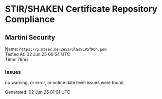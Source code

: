 # STIR/SHAKEN Certificate Repository Compliance

## Martini Security

Name: `https://p.mtsec.me/2e5a/UlGs9LPSfROh.pem`\
Tested At: 02 Jun 25 00:54 UTC\
Time: 76ms

### Issues

no warning, or error, or notice date level issues were found

Generated: 02 Jun 25 01:01 UTC